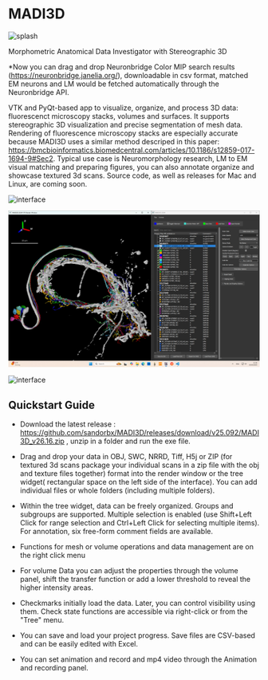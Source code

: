 # MADI3D

<img src="https://github.com/sandorbx/MADI/blob/main/Madi_splashscreen.png?raw=true"
     alt="splash"
     width="50%"/>

    
Morphometric Anatomical Data Investigator with Stereographic 3D

*Now you can drag and drop Neuronbridge Color MIP search results (https://neuronbridge.janelia.org/), downloadable in csv format, matched EM neurons and LM would be fetched automatically through the Neuronbridge API.

VTK and PyQt-based app to visualize, organize, and process 3D data: fluorescenct microscopy stacks, volumes and surfaces. It supports stereographic 3D visualization and precise segmentation of mesh data. Rendering of fluorescence microscopy stacks are especially accurate because MADI3D uses a similar method descriped in this paper: https://bmcbioinformatics.biomedcentral.com/articles/10.1186/s12859-017-1694-9#Sec2.  Typical use case is  Neuromorphology research, LM to EM visual matching and preparing figures, you can also annotate organize and showcase textured 3d scans. Source code, as well as releases for Mac and Linux, are coming soon.

![interface](https://github.com/sandorbx/MADI/blob/main/MADI3D_02.png?raw=true)

![interface](https://github.com/sandorbx/MADI/blob/main/MADI-interface.png?raw=true)

![interface](https://github.com/sandorbx/MADI/blob/main/MADI3D_03.png?raw=true)

## Quickstart Guide

- Download the latest release : https://github.com/sandorbx/MADI3D/releases/download/v25.092/MADI3D_v26.16.zip , unzip in a folder and run the exe file.

- Drag and drop your data in OBJ, SWC, NRRD, Tiff, H5j or ZIP (for textured 3d scans package your individual scans in a zip file with the obj and texture files together) format into the render window or the tree widget( rectangular space on the left side of the interface). You can add individual files or whole folders (including multiple folders).

- Within the tree widget, data can be freely organized. Groups and subgroups are supported. Multiple selection is enabled (use Shift+Left Click for range selection and Ctrl+Left Click for selecting multiple items). For annotation, six free-form comment fields are available.

- Functions for mesh or volume operations and data management are on the right click menu

- For volume Data you can adjust the properties through the volume panel, shift the transfer function or add a lower threshold to reveal the higher intensity areas.

- Checkmarks initially load the data. Later, you can control visibility using them. Check state functions are accessible via right-click or from the "Tree" menu.

- You can save and load your project progress. Save files are CSV-based and can be easily edited with Excel.
  
- You can set animation and record and mp4 video through the Animation and recording panel.
